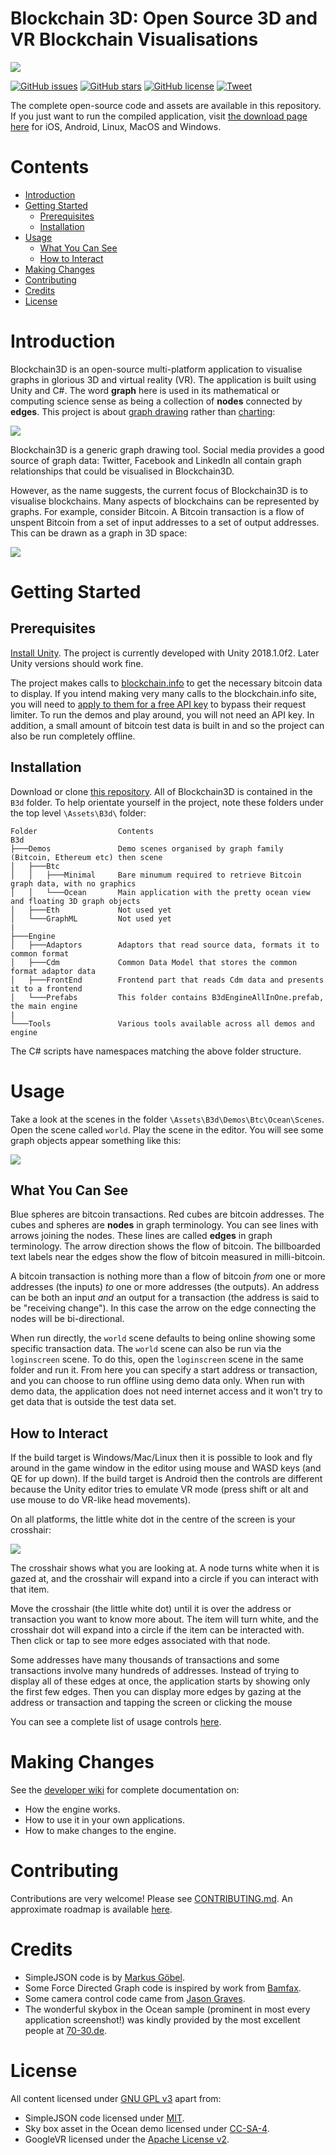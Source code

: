 # Blockchain 3D: Open Source 3D and VR Blockchain Visualisations

![](./GitHubImages/b3d-home-banner.jpg)

[![GitHub issues](https://img.shields.io/github/issues/KevinSmall/blockchain3d.svg)](https://github.com/KevinSmall/blockchain3d/issues) [![GitHub stars](https://img.shields.io/github/stars/KevinSmall/blockchain3d.svg)](https://github.com/KevinSmall/blockchain3d/stargazers) [![GitHub license](https://img.shields.io/github/license/KevinSmall/blockchain3d.svg)](https://github.com/KevinSmall/blockchain3d/blob/master/LICENSE) [![Tweet](https://img.shields.io/twitter/url/https/github.com/KevinSmall/blockchain3d.svg?style=social)](https://twitter.com/intent/tweet?text=Open-source%20blockchain%20data%20visualization%2C%20wow%21&url=https%3A%2F%2Fgithub.com%2FKevinSmall%2Fblockchain3d&hashtags=blockchain3d,bitcoin,ethereum,blockchain,visualization)

The complete open-source code and assets are available in this repository. If you just want to run the compiled application, visit [the download page here](http://blockchain3d.info/download/) for iOS, Android, Linux, MacOS and Windows.

# Contents
- [Introduction](#introduction)
- [Getting Started](#getting-started)
  - [Prerequisites](#prerequisites)
  - [Installation](#installation)
- [Usage](#usage)
  - [What You Can See](#what-you-can-see)
  - [How to Interact](#how-to-interact)
- [Making Changes](#making-changes)
- [Contributing](#contributing)
- [Credits](#credits)
- [License](#license)

# Introduction
Blockchain3D is an open-source multi-platform application to visualise graphs in glorious 3D and virtual reality (VR).  The application is built using Unity and C#.  The word **graph** here is used in its mathematical or computing science sense as being a collection of **nodes** connected by **edges**. This project is about [graph drawing](https://en.wikipedia.org/wiki/Graph_drawing) rather than [charting](https://en.wikipedia.org/wiki/Chart):

![](./GitHubImages//graph_not_chart.png)

Blockchain3D is a generic graph drawing tool. Social media provides a good source of graph data: Twitter, Facebook and LinkedIn all contain graph relationships that could be visualised in Blockchain3D.

However, as the name suggests, the current focus of Blockchain3D is to visualise blockchains. Many aspects of blockchains can be represented by graphs. For example, consider Bitcoin. A Bitcoin transaction is a flow of unspent Bitcoin from a set of input addresses to a set of output addresses. This can be drawn as a graph in 3D space:

![](./GitHubImages/b3d-page-how-to-use-tx-02.png)

# Getting Started
## Prerequisites
[Install Unity](https://unity3d.com/get-unity/download). The project is currently developed with Unity 2018.1.0f2. Later Unity versions should work fine.

The project makes calls to [blockchain.info](https://blockchain.info) to get the necessary bitcoin data to display. If you intend making very many calls to the blockchain.info site, you will need to [apply to them for a free API key](https://www.blockchain.com/api) to bypass their request limiter. To run the demos and play around, you will not need an API key. In addition, a small amount of bitcoin test data is built in and so the project can also be run completely offline. 

## Installation
Download or clone [this repository](https://github.com/KevinSmall/blockchain3d). All of Blockchain3D is contained in the `B3d` folder. To help orientate yourself in the project, note these folders under the top level `\Assets\B3d\` folder:

```
Folder                  Contents
B3d
├───Demos               Demo scenes organised by graph family (Bitcoin, Ethereum etc) then scene
│   ├───Btc
│   │   ├───Minimal     Bare minumum required to retrieve Bitcoin graph data, with no graphics
│   │   └───Ocean       Main application with the pretty ocean view and floating 3D graph objects
│   ├───Eth             Not used yet
│   └───GraphML         Not used yet
|
├───Engine              
│   ├───Adaptors        Adaptors that read source data, formats it to common format
│   ├───Cdm             Common Data Model that stores the common format adaptor data
│   ├───FrontEnd        Frontend part that reads Cdm data and presents it to a frontend
│   └───Prefabs         This folder contains B3dEngineAllInOne.prefab, the main engine
|
└───Tools               Various tools available across all demos and engine
```
The C# scripts have namespaces matching the above folder structure.

# Usage
Take a look at the scenes in the folder `\Assets\B3d\Demos\Btc\Ocean\Scenes`. Open the scene called `world`. Play the scene in the editor. You will see some graph objects appear something like this:

![](./GitHubImages/unity_scene_ocean_editor.jpg)

## What You Can See
Blue spheres are bitcoin transactions. Red cubes are bitcoin addresses. The cubes and spheres are **nodes** in graph terminology. You can see lines with arrows joining the nodes. These lines are called **edges** in graph terminology. The arrow direction shows the flow of bitcoin. The billboarded text labels near the edges show the flow of bitcoin measured in milli-bitcoin.

A bitcoin transaction is nothing more than a flow of bitcoin *from* one or more addresses (the inputs) *to* one or more addresses (the outputs). An address can be both an input *and* an output for a transaction (the address is said to be "receiving change"). In this case the arrow on the edge connecting the nodes will be bi-directional.

When run directly, the `world` scene defaults to being online showing some specific transaction data. The `world` scene can also be run via the `loginscreen` scene. To do this, open the `loginscreen` scene in the same folder and run it. From here you can specify a start address or transaction, and you can choose to run offline using demo data only. When run with demo data, the application does not need internet access and it won't try to get data that is outside the test data set.

## How to Interact
If the build target is Windows/Mac/Linux then it is possible to look and fly around in the game window in the editor using mouse and WASD keys (and QE for up down).  If the build target is Android then the controls are different because the Unity editor tries to emulate VR mode (press shift or alt and use mouse to do VR-like head movements).

On all platforms, the little white dot in the centre of the screen is your crosshair:

![](./GitHubImages/b3d-page-how-to-use-crosshair.png)

The crosshair shows what you are looking at. A node turns white when it is gazed at, and the crosshair will expand into a circle if you can interact with that item.

Move the crosshair (the little white dot) until it is over the address or transaction you want to know more about. The item will turn white, and the crosshair dot will expand into a circle if the item can be interacted with. Then click or tap to see more edges associated with that node.

Some addresses have many thousands of transactions and some transactions involve many hundreds of addresses. Instead of trying to display all of these edges at once, the application starts by showing only the first few edges. Then you can display more edges by gazing at the address or transaction and tapping the screen or clicking the mouse

You can see a complete list of usage controls [here](https://blockchain3d.info/how-to-use/#keyboard-controls).

# Making Changes
See the [developer wiki](https://github.com/KevinSmall/blockchain3d/wiki) for complete documentation on:
* How the engine works.
* How to use it in your own applications.
* How to make changes to the engine.

# Contributing
Contributions are very welcome! Please see [CONTRIBUTING.md](./CONTRIBUTING.md). An approximate roadmap is available [here](https://blockchain3d.info/roadmap/). 

# Credits
* SimpleJSON code is by [Markus Göbel](https://github.com/Bunny83/SimpleJSON).
* Some Force Directed Graph code is inspired by work from [Bamfax](https://github.com/Bamfax/ForceDirectedNodeGraph3DUnity).
* Some camera control code came from [Jason Graves](http://www.collaboradev.com). 
* The wonderful skybox in the Ocean sample (prominent in most every application screenshot!) was kindly provided by the most excellent people at [70-30.de](http://70-30.de/).

# License
All content licensed under [GNU GPL v3](./LICENSE) apart from:
* SimpleJSON code licensed under [MIT](https://choosealicense.com/licenses/mit/).
* Sky box asset in the Ocean demo licensed under [CC-SA-4](https://choosealicense.com/licenses/cc-by-sa-4.0/).
* GoogleVR licensed under the [Apache License v2](http://www.apache.org/licenses/LICENSE-2.0).

